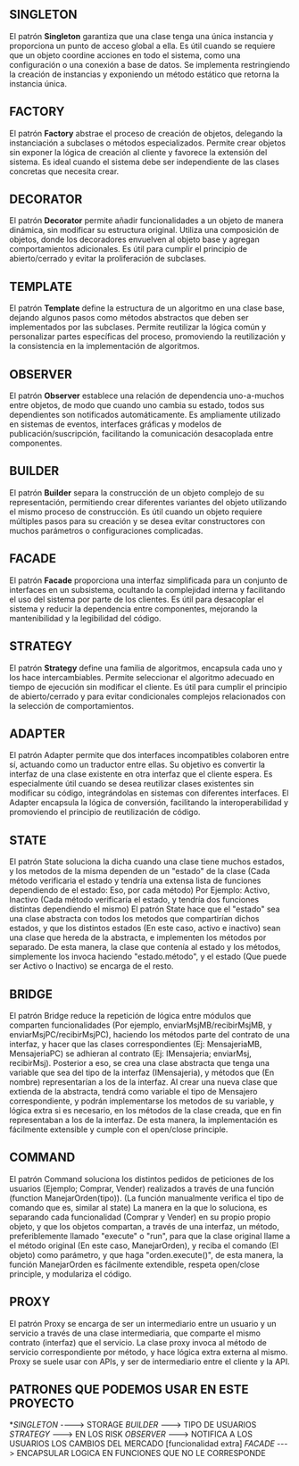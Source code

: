 ## SINGLETON

El patrón **Singleton** garantiza que una clase tenga una única instancia y proporciona un punto de acceso global a ella. Es útil cuando se requiere que un objeto coordine acciones en todo el sistema, como una configuración o una conexión a base de datos. Se implementa restringiendo la creación de instancias y exponiendo un método estático que retorna la instancia única.

## FACTORY

El patrón **Factory** abstrae el proceso de creación de objetos, delegando la instanciación a subclases o métodos especializados. Permite crear objetos sin exponer la lógica de creación al cliente y favorece la extensión del sistema. Es ideal cuando el sistema debe ser independiente de las clases concretas que necesita crear.

## DECORATOR

El patrón **Decorator** permite añadir funcionalidades a un objeto de manera dinámica, sin modificar su estructura original. Utiliza una composición de objetos, donde los decoradores envuelven al objeto base y agregan comportamientos adicionales. Es útil para cumplir el principio de abierto/cerrado y evitar la proliferación de subclases.

## TEMPLATE

El patrón **Template** define la estructura de un algoritmo en una clase base, dejando algunos pasos como métodos abstractos que deben ser implementados por las subclases. Permite reutilizar la lógica común y personalizar partes específicas del proceso, promoviendo la reutilización y la consistencia en la implementación de algoritmos.

## OBSERVER

El patrón **Observer** establece una relación de dependencia uno-a-muchos entre objetos, de modo que cuando uno cambia su estado, todos sus dependientes son notificados automáticamente. Es ampliamente utilizado en sistemas de eventos, interfaces gráficas y modelos de publicación/suscripción, facilitando la comunicación desacoplada entre componentes.

## BUILDER

El patrón **Builder** separa la construcción de un objeto complejo de su representación, permitiendo crear diferentes variantes del objeto utilizando el mismo proceso de construcción. Es útil cuando un objeto requiere múltiples pasos para su creación y se desea evitar constructores con muchos parámetros o configuraciones complicadas.

## FACADE

El patrón **Facade** proporciona una interfaz simplificada para un conjunto de interfaces en un subsistema, ocultando la complejidad interna y facilitando el uso del sistema por parte de los clientes. Es útil para desacoplar el sistema y reducir la dependencia entre componentes, mejorando la mantenibilidad y la legibilidad del código.

## STRATEGY

El patrón **Strategy** define una familia de algoritmos, encapsula cada uno y los hace intercambiables. Permite seleccionar el algoritmo adecuado en tiempo de ejecución sin modificar el cliente. Es útil para cumplir el principio de abierto/cerrado y para evitar condicionales complejos relacionados con la selección de comportamientos.

## ADAPTER

El patrón Adapter permite que dos interfaces incompatibles colaboren entre sí, actuando como un traductor entre ellas. Su objetivo es convertir la interfaz de una clase existente en otra interfaz que el cliente espera. Es especialmente útil cuando se desea reutilizar clases existentes sin modificar su código, integrándolas en sistemas con diferentes interfaces. El Adapter encapsula la lógica de conversión, facilitando la interoperabilidad y promoviendo el principio de reutilización de código.

## STATE

El patrón State soluciona la dicha cuando una clase tiene muchos estados, y los metodos de la misma dependen de un "estado" de la clase (Cada método verificaria el estado y tendría una extensa lista de funciones dependiendo de el estado: Eso, por cada método)
Por Ejemplo: Activo, Inactivo (Cada método verificaría el estado, y tendría dos funciones distintas dependiendo el mismo)
El patrón State hace que el "estado" sea una clase abstracta con todos los metodos que compartirían dichos estados, y que los distintos estados (En este caso, activo e inactivo) sean una clase que hereda de la abstracta, e implementen los métodos por separado. De esta manera, la clase que contenía al estado y los métodos, simplemente los invoca haciendo "estado.método", y el estado (Que puede ser Activo o Inactivo) se encarga de el resto.

## BRIDGE

El patrón Bridge reduce la repetición de lógica entre módulos que comparten funcionalidades (Por ejemplo, enviarMsjMB/recibirMsjMB, y enviarMsjPC/recibirMsjPC), haciendo los métodos parte del contrato de una interfaz, y hacer que las clases correspondientes (Ej: MensajeriaMB, MensajeriaPC) se adhieran al contrato (Ej: IMensajeria; enviarMsj, recibirMsj).
Posterior a eso, se crea una clase abstracta que tenga una variable que sea del tipo de la interfaz (IMensajeria), y métodos que (En nombre) representarían a los de la interfaz.
Al crear una nueva clase que extienda de la abstracta, tendrá como variable el tipo de Mensajero correspondiente, y podrán implementarse los metodos de su variable, y lógica extra si es necesario, en los métodos de la clase creada, que en fin representaban a los de la interfaz. De esta manera, la implementación es fácilmente extensible y cumple con el open/close principle.

## COMMAND

El patrón Command soluciona los distintos pedidos de peticiones de los usuarios (Ejemplo; Comprar, Vender) realizados a través de una función (function ManejarOrden(tipo)). (La función manualmente verifica el tipo de comando que es, similar al state)
La manera en la que lo soluciona, es separando cada funcionalidad (Comprar y Vender) en su propio propio objeto, y que los objetos compartan, a través de una interfaz, un método, preferiblemente llamado "execute" o "run", para que la clase original llame a el método original (En este caso, ManejarOrden), y reciba el comando (El objeto) como parámetro, y que haga "orden.execute()", de esta manera, la función ManejarOrden es fácilmente extendible, respeta open/close principle, y modulariza el código.

## PROXY

El patrón Proxy se encarga de ser un intermediario entre un usuario y un servicio a través de una clase intermediaria, que comparte el mismo contrato (interfaz) que el servicio. La clase proxy invoca al método de servicio correspondiente por método, y hace lógica extra externa al mismo. Proxy se suele usar con APIs, y ser de intermediario entre el cliente y la API.

## PATRONES QUE PODEMOS USAR EN ESTE PROYECTO

\*_SINGLETON_ ----> STORAGE
_BUILDER_ ---> TIPO DE USUARIOS
_STRATEGY_ ---> EN LOS RISK
_OBSERVER_ ---> NOTIFICA A LOS USUARIOS LOS CAMBIOS DEL MERCADO [funcionalidad extra]
_FACADE_ ---> ENCAPSULAR LOGICA EN FUNCIONES QUE NO LE CORRESPONDE

